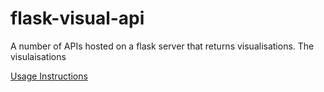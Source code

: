# flask-visual-api
A number of APIs hosted on a flask server that returns visualisations.
The visulaisations

[Usage Instructions](API_Docs.md)